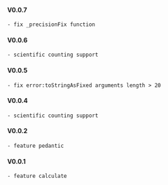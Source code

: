 #### V0.0.7
    - fix _precisionFix function
#### V0.0.6
    - scientific counting support
#### V0.0.5
    - fix error:toStringAsFixed arguments length > 20
#### V0.0.4
    - scientific counting support
#### V0.0.2
    - feature pedantic

#### V0.0.1
    - feature calculate
